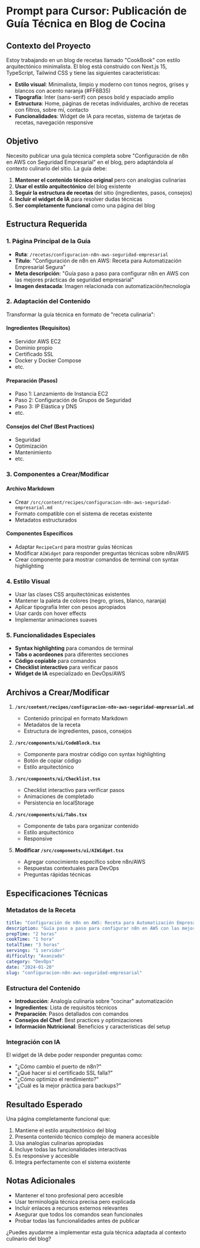 # Prompt para Cursor: Publicación de Guía Técnica en Blog de Cocina

## Contexto del Proyecto
Estoy trabajando en un blog de recetas llamado "CookBook" con estilo arquitectónico minimalista. El blog está construido con Next.js 15, TypeScript, Tailwind CSS y tiene las siguientes características:

- **Estilo visual**: Minimalista, limpio y moderno con tonos negros, grises y blancos con acento naranja (#FF6B35)
- **Tipografía**: Inter (sans-serif) con pesos bold y espaciado amplio
- **Estructura**: Home, páginas de recetas individuales, archivo de recetas con filtros, sobre mí, contacto
- **Funcionalidades**: Widget de IA para recetas, sistema de tarjetas de recetas, navegación responsive

## Objetivo
Necesito publicar una guía técnica completa sobre "Configuración de n8n en AWS con Seguridad Empresarial" en el blog, pero adaptándola al contexto culinario del sitio. La guía debe:

1. **Mantener el contenido técnico original** pero con analogías culinarias
2. **Usar el estilo arquitectónico** del blog existente
3. **Seguir la estructura de recetas** del sitio (ingredientes, pasos, consejos)
4. **Incluir el widget de IA** para resolver dudas técnicas
5. **Ser completamente funcional** como una página del blog

## Estructura Requerida

### 1. Página Principal de la Guía
- **Ruta**: `/recetas/configuracion-n8n-aws-seguridad-empresarial`
- **Título**: "Configuración de n8n en AWS: Receta para Automatización Empresarial Segura"
- **Meta descripción**: "Guía paso a paso para configurar n8n en AWS con las mejores prácticas de seguridad empresarial"
- **Imagen destacada**: Imagen relacionada con automatización/tecnología

### 2. Adaptación del Contenido
Transformar la guía técnica en formato de "receta culinaria":

#### Ingredientes (Requisitos)
- Servidor AWS EC2
- Dominio propio
- Certificado SSL
- Docker y Docker Compose
- etc.

#### Preparación (Pasos)
- Paso 1: Lanzamiento de Instancia EC2
- Paso 2: Configuración de Grupos de Seguridad
- Paso 3: IP Elástica y DNS
- etc.

#### Consejos del Chef (Best Practices)
- Seguridad
- Optimización
- Mantenimiento
- etc.

### 3. Componentes a Crear/Modificar

#### Archivo Markdown
- Crear `/src/content/recipes/configuracion-n8n-aws-seguridad-empresarial.md`
- Formato compatible con el sistema de recetas existente
- Metadatos estructurados

#### Componentes Específicos
- Adaptar `RecipeCard` para mostrar guías técnicas
- Modificar `AIWidget` para responder preguntas técnicas sobre n8n/AWS
- Crear componente para mostrar comandos de terminal con syntax highlighting

### 4. Estilo Visual
- Usar las clases CSS arquitectónicas existentes
- Mantener la paleta de colores (negro, grises, blanco, naranja)
- Aplicar tipografía Inter con pesos apropiados
- Usar cards con hover effects
- Implementar animaciones suaves

### 5. Funcionalidades Especiales
- **Syntax highlighting** para comandos de terminal
- **Tabs o acordeones** para diferentes secciones
- **Código copiable** para comandos
- **Checklist interactivo** para verificar pasos
- **Widget de IA** especializado en DevOps/AWS

## Archivos a Crear/Modificar

1. **`/src/content/recipes/configuracion-n8n-aws-seguridad-empresarial.md`**
   - Contenido principal en formato Markdown
   - Metadatos de la receta
   - Estructura de ingredientes, pasos, consejos

2. **`/src/components/ui/CodeBlock.tsx`**
   - Componente para mostrar código con syntax highlighting
   - Botón de copiar código
   - Estilo arquitectónico

3. **`/src/components/ui/Checklist.tsx`**
   - Checklist interactivo para verificar pasos
   - Animaciones de completado
   - Persistencia en localStorage

4. **`/src/components/ui/Tabs.tsx`**
   - Componente de tabs para organizar contenido
   - Estilo arquitectónico
   - Responsive

5. **Modificar `/src/components/ui/AIWidget.tsx`**
   - Agregar conocimiento específico sobre n8n/AWS
   - Respuestas contextuales para DevOps
   - Preguntas rápidas técnicas

## Especificaciones Técnicas

### Metadatos de la Receta
```yaml
title: "Configuración de n8n en AWS: Receta para Automatización Empresarial Segura"
description: "Guía paso a paso para configurar n8n en AWS con las mejores prácticas de seguridad empresarial"
prepTime: "2 horas"
cookTime: "1 hora"
totalTime: "3 horas"
servings: "1 servidor"
difficulty: "Avanzado"
category: "DevOps"
date: "2024-01-20"
slug: "configuracion-n8n-aws-seguridad-empresarial"
```

### Estructura del Contenido
- **Introducción**: Analogía culinaria sobre "cocinar" automatización
- **Ingredientes**: Lista de requisitos técnicos
- **Preparación**: Pasos detallados con comandos
- **Consejos del Chef**: Best practices y optimizaciones
- **Información Nutricional**: Beneficios y características del setup

### Integración con IA
El widget de IA debe poder responder preguntas como:
- "¿Cómo cambio el puerto de n8n?"
- "¿Qué hacer si el certificado SSL falla?"
- "¿Cómo optimizo el rendimiento?"
- "¿Cuál es la mejor práctica para backups?"

## Resultado Esperado
Una página completamente funcional que:
1. Mantiene el estilo arquitectónico del blog
2. Presenta contenido técnico complejo de manera accesible
3. Usa analogías culinarias apropiadas
4. Incluye todas las funcionalidades interactivas
5. Es responsive y accesible
6. Integra perfectamente con el sistema existente

## Notas Adicionales
- Mantener el tono profesional pero accesible
- Usar terminología técnica precisa pero explicada
- Incluir enlaces a recursos externos relevantes
- Asegurar que todos los comandos sean funcionales
- Probar todas las funcionalidades antes de publicar

¿Puedes ayudarme a implementar esta guía técnica adaptada al contexto culinario del blog?
